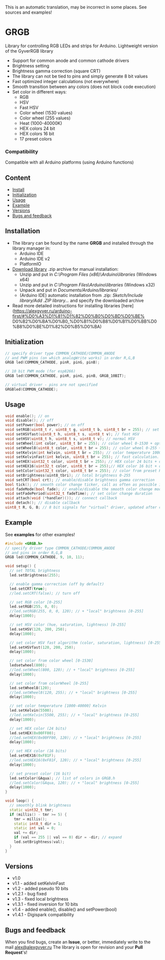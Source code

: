 This is an automatic translation, may be incorrect in some places. See sources and examples!

# GRGB
Library for controlling RGB LEDs and strips for Arduino. Lightweight version of the GyverRGB library
- Support for common anode and common cathode drivers
- Brightness setting
- Brightness gamma correction (square CRT)
- The library can not be tied to pins and simply generate 8 bit values
- Fast optimized integer calculations (not everywhere)
- Smooth transition between any colors (does not block code execution)
- Set color in different ways:
    - RGB
    - HSV
    - Fast HSV
    - Color wheel (1530 values)
    - Color wheel (255 values)
    - Heat (1000-40000K)
    - HEX colors 24 bit
    - HEX colors 16 bit
    - 17 preset colors

### Compatibility
Compatible with all Arduino platforms (using Arduino functions)

## Content
- [Install](#install)
- [Initialization](#init)
- [Usage](#usage)
- [Example](#example)
- [Versions](#versions)
- [Bugs and feedback](#feedback)

<a id="install"></a>
## Installation
- The library can be found by the name **GRGB** and installed through the library manager in:
    - Arduino IDE
    - Arduino IDE v2
    - PlatformIO
- [Download library](https://github.com/GyverLibs/GRGB/archive/refs/heads/main.zip) .zip archive for manual installation:
    - Unzip and put in *C:\Program Files (x86)\Arduino\libraries* (Windows x64)
    - Unzip and put in *C:\Program Files\Arduino\libraries* (Windows x32)
    - Unpack and put in *Documents/Arduino/libraries/*
    - (Arduino IDE) automatic installation from .zip: *Sketch/Include library/Add .ZIP library…* and specify the downloaded archive
- Read more detailed instructions for installing libraries [here] (https://alexgyver.ru/arduino-first/#%D0%A3%D1%81%D1%82%D0%B0%D0%BD%D0%BE% D0%B2%D0%BA%D0%B0_%D0%B1%D0%B8%D0%B1%D0%BB%D0%B8%D0%BE%D1%82%D0%B5%D0%BA)

<a id="init"></a>
## Initialization
```cpp
// specify driver type COMMON_CATHODE/COMMON_ANODE
// and PWM pins (on which analogWrite works) in order R,G,B
GRGB led(COMMON_CATHODE, pinR, pinG, pinB);

// 10 bit PWM mode (for esp8266)
GRGB led(COMMON_CATHODE, pinR, pinG, pinB, GRGB_10BIT);

// virtual driver - pins are not specified
GRGBled(COMMON_CATHODE);
```

<a id="usage"></a>
## Usage
```cpp
void enable(); // on
void disable(); // off
void setPower(bool power); // on off
void setRGB(uint8_t r, uint8_t g, uint8_t b, uint8_t br = 255); // set colors r, g, b: 0-255 + optional brightness
void setHSVfast(uint8_t h, uint8_t s, uint8_t v); // fast HSV
void setHSV(uint8_t h, uint8_t s, uint8_t v); // normal HSV
void setWheel(int color, uint8_t br = 255); // color wheel 0-1530 + optional brightness
void setWheel8(uint8_t color, uint8_t br = 255); // color wheel 0-255 + optional brightness
void setKelvin(int kelvin, uint8_t br = 255); // color temperature 1000-40000K + optional brightness
void setKelvinFast(int kelvin, uint8_t br = 255); // fast calculation. Color temperature 1000-10000K + optional brightness
void setHEX(uint32_t color, uint8_t br = 255); // HEX color 24 bits + optional brightness
void setHEX16(uint32_t color, uint8_t br = 255);// HEX color 16 bit + optional brightness
void setColor(uint32_t color, uint8_t br = 255); // color from preset RGBCOLORS + optional brightness
void setBrightness(uint8_tbri); // total brightness 0-255
void setCRT(bool crt); // enable/disable brightness gamma correction
bool tick(); // smooth color change ticker, call as often as possible if enabled
void fadeMode(bool fade); // enable/disable the smooth color change mode (off by default)
void setFadePeriod(uint32_t fadeTime); // set color change duration
void attach(void (*handler)()); // connect callback
void detach(); // disable callback
uint8_t R, G, B; // 8 bit signals for "virtual" driver, updated after color is set
```

<a id="example"></a>
## Example
See **examples** for other examples!
```cpp
#include <GRGB.h>
// specify driver type COMMON_CATHODE/COMMON_ANODE
// and pins in order R,G,B
GRGB led(COMMON_CATHODE, 9, 10, 11);

void setup() {
  // set TOTAL brightness
  led.setBrightness(255);

  // enable gamma correction (off by default)
  led.setCRT(true);
  //led.setCRT(false); // turn off

  // set RGB color [0-255]
  led.setRGB(255, 0, 0);
  //led.setRGB(255, 0, 0, 120); // + "local" brightness [0-255]
  delay(1000);

  // set HSV color (hue, saturation, lightness) [0-255]
  led.setHSV(120, 200, 250);
  delay(1000);

  // set color HSV fast algorithm (color, saturation, lightness) [0-255]
  led.setHSVfast(120, 200, 250);
  delay(1000);

  // set color from color wheel [0-1530]
  ledsetwheel(800);
  //led.setWheel(800, 120); // + "local" brightness [0-255]
  delay(1000);

  // set color from colorWheel [0-255]
  led.setWheel8(120);
  //led.setWheel8(120, 255); // + "local" brightness [0-255]
  delay(1000);

  // set color temperature [1000-40000] Kelvin
  led.setKelvin(5500);
  //led.setKelvin(5500, 255); // + "local" brightness [0-255]
  delay(1000);

  // set HEX color (24 bits)
  led.setHEX(0x00FF00);
  //led.setHEX(0x00FF00, 120); // + "local" brightness [0-255]
  delay(1000);

  // set HEX color (16 bits)
  led.setHEX16(0xF81F);
  //led.setHEX16(0xF81F, 120); // + "local" brightness [0-255]
  delay(1000);

  // set preset color (16 bit)
  led.setColor(GAqua); // list of colors in GRGB.h
  //led.setColor(GAqua, 120); // + "local" brightness [0-255]
  delay(1000);
}

void loop() {
  // smoothly blink brightness
  static uint32_t tmr;
  if (millis() - tmr >= 5) {
    tmr = millis();
    static int8_t dir = 1;
    static int val = 0;
    val += dir;
    if (val == 255 || val == 0) dir = -dir; // expand
    led.setBrightness(val);
  }
}
```

<a id="versions"></a>
## Versions
- v1.0
- v1.1 - added setKelvinFast
- v1.2 - added pseudo 10 bits
- v1.2.1 - bug fixed
- v1.3 - fixed local brightness
- v1.3.1 - fixed inversion for 10 bits
- v1.4 - added enable(), disable() and setPower(bool)
- v1.4.1 - Digispark compatibility

<a id="feedback"></a>
## Bugs and feedback
When you find bugs, create an **Issue**, or better, immediately write to the mail [alex@alexgyver.ru](mailto:alex@alexgyver.ru)
The library is open for revision and your **Pull Request**'s!